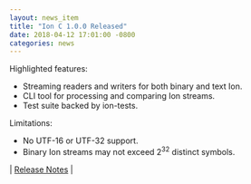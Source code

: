 ```yaml
---
layout: news_item
title: "Ion C 1.0.0 Released"
date: 2018-04-12 17:01:00 -0800
categories: news
---
```


Highlighted features:

* Streaming readers and writers for both binary and text Ion.
* CLI tool for processing and comparing Ion streams.
* Test suite backed by ion-tests.

Limitations:

* No UTF-16 or UTF-32 support.
* Binary Ion streams may not exceed 2<sup>32</sup> distinct symbols.

| [Release Notes](https://github.com/amazon-ion/ion-c/releases/tag/v1.0.0) |